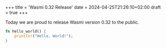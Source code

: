 +++
title = 'Wasmi 0.32 Release'
date = 2024-04-25T21:26:10+02:00
draft = true
+++

Today we are proud to release Wasmi version 0.32 to the public.

```rust
fn hello_world() {
    println!("Hello, World!");
}
```
